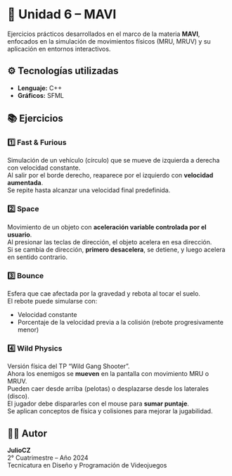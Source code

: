 # 🚗 Unidad 6 – MAVI

Ejercicios prácticos desarrollados en el marco de la materia **MAVI**, enfocados en la simulación de movimientos físicos (MRU, MRUV) y su aplicación en entornos interactivos.

## ⚙️ Tecnologías utilizadas

- **Lenguaje:** C++
- **Gráficos:** SFML

## 📚 Ejercicios

### 1️⃣ Fast & Furious

Simulación de un vehículo (círculo) que se mueve de izquierda a derecha con velocidad constante.  
Al salir por el borde derecho, reaparece por el izquierdo con **velocidad aumentada**.  
Se repite hasta alcanzar una velocidad final predefinida.

### 2️⃣ Space

Movimiento de un objeto con **aceleración variable controlada por el usuario**.  
Al presionar las teclas de dirección, el objeto acelera en esa dirección.  
Si se cambia de dirección, **primero desacelera**, se detiene, y luego acelera en sentido contrario.

### 3️⃣ Bounce

Esfera que cae afectada por la gravedad y rebota al tocar el suelo.  
El rebote puede simularse con:

- Velocidad constante
- Porcentaje de la velocidad previa a la colisión (rebote progresivamente menor)

### 4️⃣ Wild Physics

Versión física del TP “Wild Gang Shooter”.  
Ahora los enemigos se **mueven** en la pantalla con movimiento MRU o MRUV.  
Pueden caer desde arriba (pelotas) o desplazarse desde los laterales (disco).  
El jugador debe dispararles con el mouse para **sumar puntaje**.  
Se aplican conceptos de física y colisiones para mejorar la jugabilidad.

## 👨‍💻 Autor

**JulioCZ**  
2° Cuatrimestre – Año 2024  
Tecnicatura en Diseño y Programación de Videojuegos
